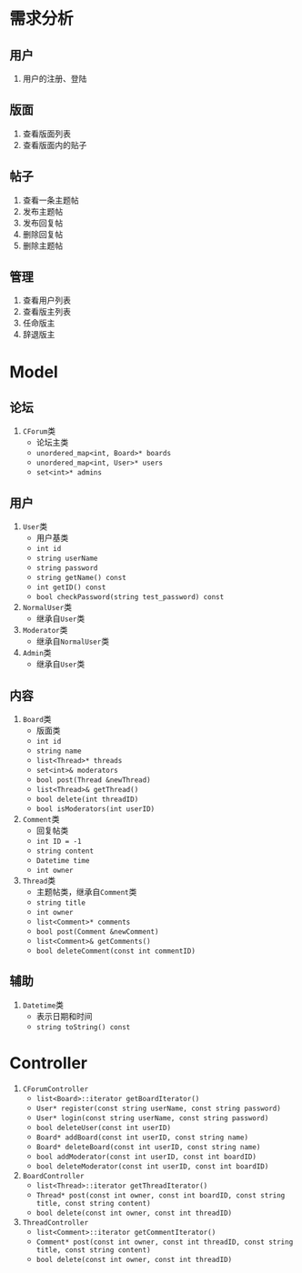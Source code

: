 需求分析
=====

用户
----

1. 用户的注册、登陆

版面
----
1. 查看版面列表
1. 查看版面内的贴子

帖子
-----

1. 查看一条主题帖
1. 发布主题帖
1. 发布回复帖
1.  删除回复帖
1.  删除主题帖

管理
----

1.  查看用户列表
1. 查看版主列表
1. 任命版主
1. 辞退版主

Model
=====

论坛
----

1. `CForum`类
    - 论坛主类
    - `unordered_map<int, Board>* boards`
    - `unordered_map<int, User>* users`
    - `set<int>* admins`

用户
-----

1. `User`类
   - 用户基类
   - `int id`
   - `string userName`
   - `string password`
   - `string getName() const`
   - `int getID() const`
   - `bool checkPassword(string test_password) const`
1. `NormalUser`类
   - 继承自`User`类
1. `Moderator`类
   - 继承自`NormalUser`类
1. `Admin`类
   - 继承自`User`类

内容
----

1. `Board`类
   - 版面类
   - `int id`
   - `string name`
   - `list<Thread>* threads`
   - `set<int>& moderators`
   - `bool post(Thread &newThread)`
   - `list<Thread>& getThread()`
   - `bool delete(int threadID)`
   - `bool isModerators(int userID)`
1. `Comment`类
   - 回复帖类
   - `int ID = -1`
   - `string content`
   - `Datetime time`
   - `int owner`
1. `Thread`类
   - 主题帖类，继承自`Comment`类
   - `string title`
   - `int owner`
   - `list<Comment>* comments`
   - `bool post(Comment &newComment)`
   - `list<Comment>& getComments()`
   - `bool deleteComment(const int commentID)`

辅助
-----

1. `Datetime`类
   - 表示日期和时间
   - `string toString() const`

Controller
=====

1. `CForumController`
   - `list<Board>::iterator getBoardIterator()`
   - `User* register(const string userName, const string password)`
   - `User* login(const string userName, const string password)`
   - `bool deleteUser(const int userID)`
   - `Board* addBoard(const int userID, const string name)`
   - `Board* deleteBoard(const int userID, const string name)`
   - `bool addModerator(const int userID, const int boardID)`
   - `bool deleteModerator(const int userID, const int boardID)`
1. `BoardController`
   - `list<Thread>::iterator getThreadIterator()`
   - `Thread* post(const int owner, const int boardID, const string title, const string content)`
   - `bool delete(const int owner, const int threadID)`
1. `ThreadController`
   - `list<Comment>::iterator getCommentIterator()`
   - `Comment* post(const int owner, const int threadID, const string title, const string content)`
   - `bool delete(const int owner, const int threadID)`

